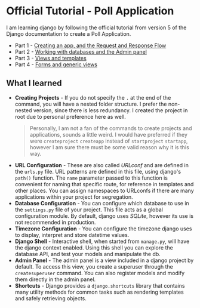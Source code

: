 # Official Tutorial - Poll Application
I am learning django by following the official tutorial from version 5 of the Django documentation to create a Poll Application.
- Part 1 - [Creating an app, and the Request and Response Flow](https://docs.djangoproject.com/en/5.0/intro/tutorial01/)
- Part 2 - [Working with databases and the Admin panel](https://docs.djangoproject.com/en/5.0/intro/tutorial02/)
- Part 3 - [Views and templates](https://docs.djangoproject.com/en/5.0/intro/tutorial03/)
- Part 4 - [Forms and generic views](https://docs.djangoproject.com/en/5.0/intro/tutorial04/)

## What I learned
- **Creating Projects** - If you do not specify the `.` at the end of the command, you will have a nested folder structure. I prefer the non-nested version, since there is less redundancy. I created the project in root due to personal preference here as well. 
    >Personally, I am not a fan of the commands to create projects and applications, sounds a little weird. I would have preferred if they were `createproject` `createapp` instead of `startproject` `startapp`, however I am sure there must be some valid reason why it is this way.
- **URL Configuration** - These are also called *URLconf* and are defined in the `urls.py` file. URL patterns are defined in this file, using django's `path()` function. The `name` parameter passed to this function is convenient for naming that specific route, for reference in templates and other places. You can assign namespaces to URLconfs if there are many applications within your project for segregation. 
- **Database Configuration** - You can configure which database to use in the `settings.py` file of your project. This file acts as a global configuration module. By default, django uses *SQLite*, however its use is not recommended in production.
- **Timezone Configuration** - You can configure the timezone django uses to display, interpret and store datetime values.
- **Django Shell** - Interactive shell, when started from `manage.py`, will have the django context enabled. Using this shell you can explore the database API, and test your models and manipulate the db.
- **Admin Panel** - The admin panel is a view included in a django project by default. To access this view, you create a superuser through the `createsuperuser` command. You can also register models and modify them directly in the admin panel.
- **Shortcuts** - Django provides a `django.shortcuts` library that contains many utility methods for common tasks such as rendering templates and safely retrieving objects.